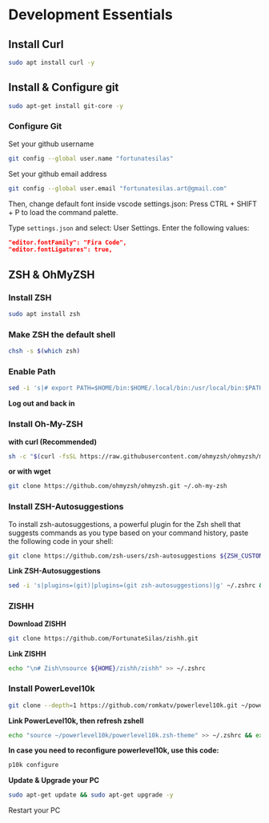 # Development Essentials
## Install Curl

```sh
sudo apt install curl -y
```

## Install & Configure git

```sh
sudo apt-get install git-core -y
```

### Configure Git

Set your github username

```sh
git config --global user.name "fortunatesilas"
```

Set your github email address

```sh
git config --global user.email "fortunatesilas.art@gmail.com"
```

Then, change default font inside vscode settings.json:
Press CTRL + SHIFT + P to load the command palette.

Type `settings.json` and select: User Settings.
Enter the following values:

```json
"editor.fontFamily": "Fira Code",
"editor.fontLigatures": true,
```

## ZSH & OhMyZSH

### Install ZSH

```sh
sudo apt install zsh
```

### Make ZSH the default shell

```sh
chsh -s $(which zsh)
```

### Enable Path
```sh
sed -i 's|# export PATH=$HOME/bin:$HOME/.local/bin:/usr/local/bin:$PATH|export PATH=$HOME/bin:$HOME/.local/bin:/usr/local/bin:$PATH|g' ~/.zshrc
```

**Log out and back in**

### Install Oh-My-ZSH

**with curl (Recommended)**

```sh
sh -c "$(curl -fsSL https://raw.githubusercontent.com/ohmyzsh/ohmyzsh/master/tools/install.sh)"
```

**or with wget**

```sh
git clone https://github.com/ohmyzsh/ohmyzsh.git ~/.oh-my-zsh
```

### Install ZSH-Autosuggestions

To install zsh-autosuggestions, a powerful plugin for the Zsh shell that suggests commands as you type based on your command history, paste the following code in your shell:

```sh
git clone https://github.com/zsh-users/zsh-autosuggestions ${ZSH_CUSTOM:-~/.oh-my-zsh/custom}/plugins/zsh-autosuggestions
```

**Link ZSH-Autosuggestions**
```sh
sed -i 's|plugins=(git)|plugins=(git zsh-autosuggestions)|g' ~/.zshrc && source ~/.zshrc
```

### ZISHH
**Download ZISHH**
```sh
git clone https://github.com/FortunateSilas/zishh.git
```

**Link ZISHH**
```sh
echo "\n# Zish\nsource ${HOME}/zishh/zishh" >> ~/.zshrc
```

### Install PowerLevel10k 
```sh
git clone --depth=1 https://github.com/romkatv/powerlevel10k.git ~/powerlevel10k
```

**Link PowerLevel10k, then refresh zshell**
```sh
echo "source ~/powerlevel10k/powerlevel10k.zsh-theme" >> ~/.zshrc && exec zsh
```

**In case you need to reconfigure powerlevel10k, use this code:**
```sh
p10k configure
```

**Update & Upgrade your PC**
```sh
sudo apt-get update && sudo apt-get upgrade -y
```

Restart your PC
